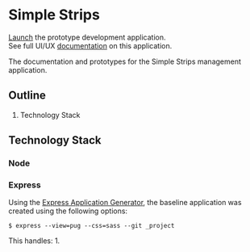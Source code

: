 # Simple Strips
[Launch](https://google.com) the prototype development application.  
See full UI/UX [documentation](https://github.com/elwoodberry/ux/tree/master/portfolio/vendor-management) on this application.  

The documentation and prototypes for the Simple Strips management application.

## Outline
1. Technology Stack



## Technology Stack

### Node

### Express
Using the [Express Application Generator](https://expressjs.com/en/starter/generator.html), the baseline application was created using the following options:
```
$ express --view=pug --css=sass --git _project
```

This handles:
1.

